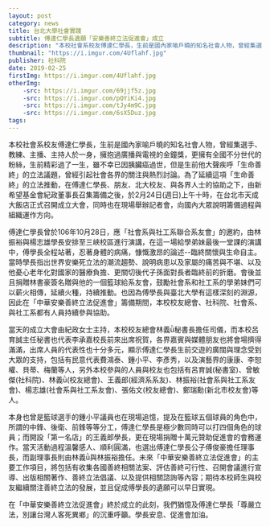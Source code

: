```yaml
---
layout: post
category: news
title: 台北大學社會實踐
subtitle: 傅達仁學長遺願「安樂善終立法促進會」成立
description: "本校社會系校友傅達仁學長，生前是國內家喻戶曉的知名社會人物，曾經集選手、教練、主播、主持人於一身，擁抱過廣播與電視的金鐘獎，更擁有全國不分世代的粉絲，生前精彩過了一生，雖不幸已因胰臟癌過世，但是生前他大聲疾呼「生命善終」的立法議題，曾經引起社會各界的關注與熱烈討論。為了延續這項「生命善終」的立法推動，在傅達仁學長、朋友、北大校友、與各界人士的協助之下，由新希望基金會紀政董事長召集籌備之後，於2月24日(週日)上午十時，在台北市天成大飯店正式召開成立大會，同時也在現場舉辦記者會，向國內大眾說明籌備過程與組織運作方向。..."
thumbnail: "https://i.imgur.com/4Uflahf.jpg"
publisher: 社科院
date: 2019-02-25
firstImg: https://i.imgur.com/4Uflahf.jpg
otherImg:
    -src: https://i.imgur.com/69jjf5z.jpg
    -src: https://i.imgur.com/pQYiKi4.jpg
    -src: https://i.imgur.com/tJy4m9C.jpg
    -src: https://i.imgur.com/6sX5Duz.jpg
tags: 
---
```


本校社會系校友傅達仁學長，生前是國內家喻戶曉的知名社會人物，曾經集選手、教練、主播、主持人於一身，擁抱過廣播與電視的金鐘獎，更擁有全國不分世代的粉絲，生前精彩過了一生，雖不幸已因胰臟癌過世，但是生前他大聲疾呼「生命善終」的立法議題，曾經引起社會各界的關注與熱烈討論。為了延續這項「生命善終」的立法推動，在傅達仁學長、朋友、北大校友、與各界人士的協助之下，由新希望基金會紀政董事長召集籌備之後，於2月24日(週日)上午十時，在台北市天成大飯店正式召開成立大會，同時也在現場舉辦記者會，向國內大眾說明籌備過程與組織運作方向。

傅達仁學長曾於106年10月28日，應「社會系與社工系聯合系友會」的邀約，由林振裕與楊志雄學長安排至三峽校區進行演講，在這一場給學弟妹最後一堂課的演講中，傅學長全程站著，忍著身體的病痛，慷慨激昂的論述--臨終關懷與生命自主。當時學長指出世界安樂死立法的潮流趨勢、說明病患以及家屬的痛苦與不堪、以及他憂心老年化對國家的醫療負擔、更關切後代子孫面對長者臨終前的折磨。會後並且捐贈林書豪簽名贈與他的一個籃球給系友會，鼓勵社會系和社工系的學弟妹們可以薪火相傳，延續火種，持續推動。也因為傅學長與臺北大學有這樣深刻的淵源，因此在「中華安樂善終立法促進會」籌備期間，本校校友總會、社科院、社會系、與社工系都有人員持續參與協助。

當天的成立大會由紀政女士主持，本校校友總會林義秘書長擔任司儀，而本校呂育誠主任秘書也代表李承嘉校長前來出席祝賀，各界嘉賓與媒體朋友也將會場擠得滿滿，出席人員的代表性也十分多元，顯示傅達仁學長生前交遊的廣闊與理念受到大眾的支持，包括有民意代表費鴻泰、鍾小平、李彥秀，以及演藝界的康康、李恕權、貝蒂、梅蘭等人，另外本校參與的人員與校友也包括有呂育誠(秘書室)、曾敏傑(社科院)、林義(校友總會)、王義郎(經濟系系友)、林振裕(社會系與社工系友會)、楊志雄(社會系與社工系友會)、張佑文(校友總會)、鄭瑞勳(新北市校友會)等人。

本身也曾是籃球選手的鍾小平議員也在現場追憶，提及在籃球五個球員的角色中，所謂的中鋒、後衛、前鋒等等分工，傅達仁學長是極少數同時可以打四個角色的球員；而開設「第一名店」的王義郎學長，更在現場捐贈十萬元贊助促進會的會務運作。當天活動過程溫馨感人、順利圓滿，也選出傅達仁學長公子傅俊豪擔任理事長，而副理事長則由林義與林振裕擔任。未來「中華安樂善終立法促進會」的主要工作項目，將包括有收集各國善終相關法案、評估善終可行性、召開會議進行宣導、出版相關著作、善終立法倡議、以及提供相關諮詢等內容；期待本校師生與校友繼續關注善終立法的發展，並且促成傅學長的遺願可以早日實現。

在「中華安樂善終立法促進會」終於成立的此刻，我們猶憶及傅達仁學長「尊嚴立法，別讓台灣人客死異鄉」的沉重呼籲。學長安息、促進會加油。

